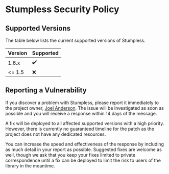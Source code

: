# Stumpless Security Policy

## Supported Versions

The table below lists the current supported versions of Stumpless.

| Version | Supported          |
| ------- | ------------------ |
| 1.6.x   | :heavy_check_mark: |
| <= 1.5  | :x:                |

## Reporting a Vulnerability

If you discover a problem with Stumpless, please report it immediately to the
project owner, [Joel Anderson](joelanderson333@gmail.com). The issue will be
investigated as soon as possible and you will receive a response within 14 days
of the message.

A fix will be deployed to all affected supported versions with a high priority.
However, there is currently no guaranteed timeline for the patch as the project
does not have any dedicated resources.

You can increase the speed and effectiveness of the response by including as
much detail in your report as possible. Suggested fixes are welcome as well,
though we ask that you keep your fixes limited to private correspondence until
a fix can be deployed to limit the risk to users of the library in the meantime.
